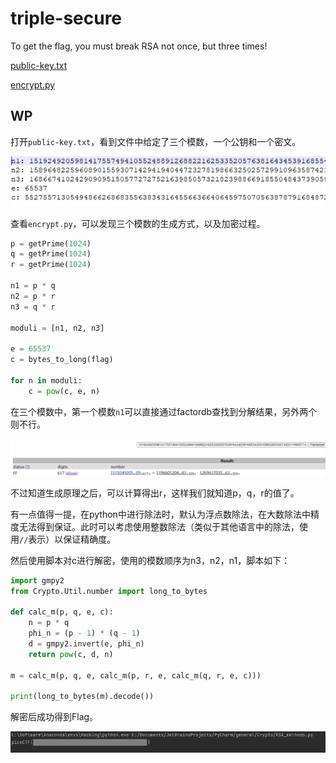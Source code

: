 # triple-secure

To get the flag, you must break RSA not once, but three times!

[public-key.txt](https://artifacts.picoctf.net/picoMini+by+redpwn/Cryptography/triple-secure/public-key.txt)

[encrypt.py](https://artifacts.picoctf.net/picoMini+by+redpwn/Cryptography/triple-secure/encrypt.py)

## WP

打开`public-key.txt`，看到文件中给定了三个模数，一个公钥和一个密文。

![image-20210707183931674](triple-secure.assets/image-20210707183931674.png)

查看`encrypt.py`，可以发现三个模数的生成方式，以及加密过程。

```python
p = getPrime(1024)
q = getPrime(1024)
r = getPrime(1024)

n1 = p * q
n2 = p * r
n3 = q * r

moduli = [n1, n2, n3]

e = 65537
c = bytes_to_long(flag)

for n in moduli:
    c = pow(c, e, n)
```

在三个模数中，第一个模数`n1`可以直接通过factordb查找到分解结果，另外两个则不行。

![image-20210707194723081](triple-secure.assets/image-20210707194723081.png)

不过知道生成原理之后，可以计算得出r，这样我们就知道p，q，r的值了。

有一点值得一提，在python中进行除法时，默认为浮点数除法，在大数除法中精度无法得到保证。此时可以考虑使用整数除法（类似于其他语言中的除法，使用`//`表示）以保证精确度。

然后使用脚本对c进行解密，使用的模数顺序为n3，n2，n1，脚本如下：

```python
import gmpy2
from Crypto.Util.number import long_to_bytes

def calc_m(p, q, e, c):
    n = p * q
    phi_n = (p - 1) * (q - 1)
    d = gmpy2.invert(e, phi_n)
    return pow(c, d, n)

m = calc_m(p, q, e, calc_m(p, r, e, calc_m(q, r, e, c)))

print(long_to_bytes(m).decode())
```

解密后成功得到Flag。

![image-20210707195038214](triple-secure.assets/image-20210707195038214.png)

